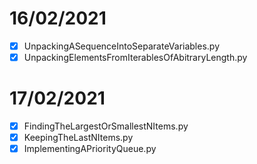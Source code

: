 # 16/02/2021

- [x] UnpackingASequenceIntoSeparateVariables.py
- [x] UnpackingElementsFromIterablesOfAbitraryLength.py

# 17/02/2021

- [x] FindingTheLargestOrSmallestNItems.py
- [x] KeepingTheLastNItems.py
- [x] ImplementingAPriorityQueue.py